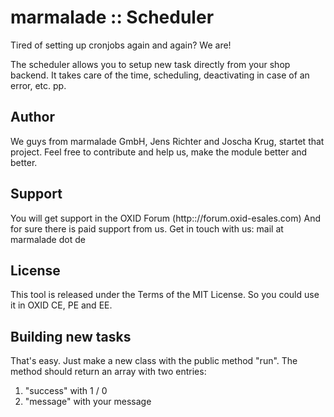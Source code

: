 marmalade :: Scheduler
======================
Tired of setting up cronjobs again and again?
We are!

The scheduler allows you to setup new task directly from your shop backend.
It takes care of the time, scheduling, deactivating in case of an error, etc. pp.

Author
------
We guys from marmalade GmbH, Jens Richter and Joscha Krug, startet that project.
Feel free to contribute and help us, make the module better and better.

Support
-------
You will get support in the OXID Forum (http:://forum.oxid-esales.com)
And for sure there is paid support from us.
Get in touch with us: mail at marmalade dot de

License
-------
This tool is released under the Terms of the MIT License.
So you could use it in OXID CE, PE and EE.

Building new tasks
------------------
That's easy.
Just make a new class with the public method "run".
The method should return an array with two entries:

1.    "success" with 1 / 0
2.    "message" with your message